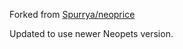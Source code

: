Forked from [Spurrya/neoprice](https://github.com/Spurrya/neoprice)

Updated to use newer Neopets version.
